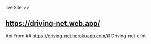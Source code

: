 live Site >>
## https://driving-net.web.app/

Api From ## https://driving-net.herokuapp.com/# Driving-net-clint
